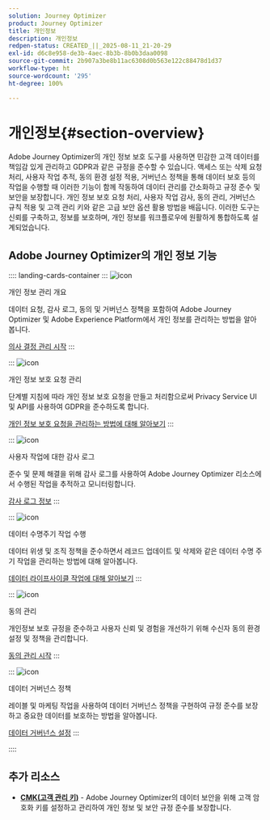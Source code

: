 ```yaml
---
solution: Journey Optimizer
product: Journey Optimizer
title: 개인정보
description: 개인정보
redpen-status: CREATED_||_2025-08-11_21-20-29
exl-id: d6c8e958-de3b-4aec-8b3b-8b0b3daa0098
source-git-commit: 2b907a3be8b11ac6308d0b563e122c88478d1d37
workflow-type: ht
source-wordcount: '295'
ht-degree: 100%

---
```


# 개인정보{#section-overview}

Adobe Journey Optimizer의 개인 정보 보호 도구를 사용하면 민감한 고객 데이터를 책임감 있게 관리하고 GDPR과 같은 규정을 준수할 수 있습니다. 액세스 또는 삭제 요청 처리, 사용자 작업 추적, 동의 환경 설정 적용, 거버넌스 정책을 통해 데이터 보호 등의 작업을 수행할 때 이러한 기능이 함께 작동하여 데이터 관리를 간소화하고 규정 준수 및 보안을 보장합니다. 개인 정보 보호 요청 처리, 사용자 작업 감사, 동의 관리, 거버넌스 규칙 적용 및 고객 관리 키와 같은 고급 보안 옵션 활용 방법을 배웁니다. 이러한 도구는 신뢰를 구축하고, 정보를 보호하며, 개인 정보를 워크플로우에 원활하게 통합하도록 설계되었습니다.

## Adobe Journey Optimizer의 개인 정보 기능

:::: landing-cards-container
:::
![icon](https://cdn.experienceleague.adobe.com/icons/book.svg)

개인 정보 관리 개요

데이터 요청, 감사 로그, 동의 및 거버넌스 정책을 포함하여 Adobe Journey Optimizer 및 Adobe Experience Platform에서 개인 정보를 관리하는 방법을 알아봅니다.

[의사 결정 관리 시작](../using/privacy/get-started-privacy.md)
:::

:::
![icon](https://cdn.experienceleague.adobe.com/icons/circle-play.svg)

개인 정보 보호 요청 관리

단계별 지침에 따라 개인 정보 보호 요청을 만들고 처리함으로써 Privacy Service UI 및 API를 사용하여 GDPR을 준수하도록 합니다.

[개인 정보 보호 요청을 관리하는 방법에 대해 알아보기](../using/privacy/requests.md)
:::

:::
![icon](https://cdn.experienceleague.adobe.com/icons/list-check.svg)

사용자 작업에 대한 감사 로그

준수 및 문제 해결을 위해 감사 로그를 사용하여 Adobe Journey Optimizer 리소스에서 수행된 작업을 추적하고 모니터링합니다.

[감사 로그 정보](../using/privacy/audit-logs.md)
:::

:::
![icon](https://cdn.experienceleague.adobe.com/icons/screwdriver-wrench.svg)

데이터 수명주기 작업 수행

데이터 위생 및 조직 정책을 준수하면서 레코드 업데이트 및 삭제와 같은 데이터 수명 주기 작업을 관리하는 방법에 대해 알아봅니다.

[데이터 라이프사이클 작업에 대해 알아보기](../using/privacy/data-hygiene.md)
:::

:::
![icon](https://cdn.experienceleague.adobe.com/icons/bullseye.svg)

동의 관리

개인정보 보호 규정을 준수하고 사용자 신뢰 및 경험을 개선하기 위해 수신자 동의 환경 설정 및 정책을 관리합니다.

[동의 관리 시작](consent-landing-page.md)
:::

:::
![icon](https://cdn.experienceleague.adobe.com/icons/shield-halved.svg)

데이터 거버넌스 정책

레이블 및 마케팅 작업을 사용하여 데이터 거버넌스 정책을 구현하여 규정 준수를 보장하고 중요한 데이터를 보호하는 방법을 알아봅니다.

[데이터 거버넌스 설정](../using/action/action-privacy.md)
:::

::::


## 추가 리소스

- **[CMK(고객 관리 키)](../using/privacy/cmk.md)** - Adobe Journey Optimizer의 데이터 보안을 위해 고객 암호화 키를 설정하고 관리하여 개인 정보 및 보안 규정 준수를 보장합니다.
